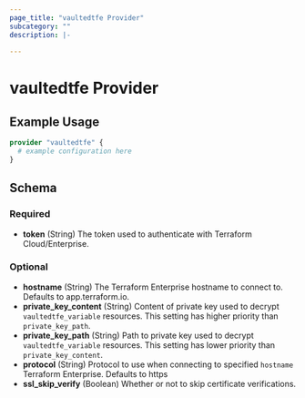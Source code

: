 ```yaml
---
page_title: "vaultedtfe Provider"
subcategory: ""
description: |-
  
---
```


# vaultedtfe Provider



## Example Usage

```terraform
provider "vaultedtfe" {
  # example configuration here
}
```

## Schema

### Required

- **token** (String) The token used to authenticate with Terraform Cloud/Enterprise.

### Optional

- **hostname** (String) The Terraform Enterprise hostname to connect to. Defaults to app.terraform.io.
- **private_key_content** (String) Content of private key used to decrypt `vaultedtfe_variable` resources. This setting has higher priority than `private_key_path`.
- **private_key_path** (String) Path to private key used to decrypt `vaultedtfe_variable` resources. This setting has lower priority than `private_key_content`.
- **protocol** (String) Protocol to use when connecting to specified `hostname` Terraform Enterprise. Defaults to https
- **ssl_skip_verify** (Boolean) Whether or not to skip certificate verifications.
